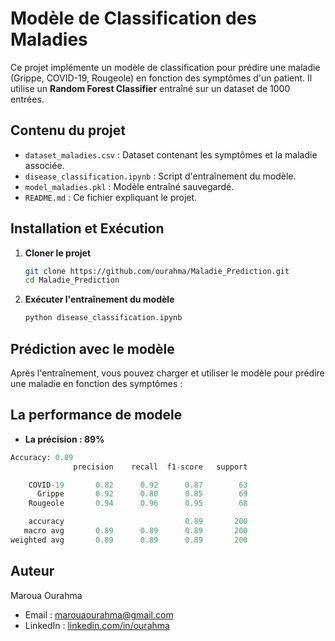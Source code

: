 # Modèle de Classification des Maladies

Ce projet implémente un modèle de classification pour prédire une maladie (Grippe, COVID-19, Rougeole) en fonction des symptômes d'un patient. Il utilise un **Random Forest Classifier** entraîné sur un dataset de 1000 entrées.

## Contenu du projet
- `dataset_maladies.csv` : Dataset contenant les symptômes et la maladie associée.
- `disease_classification.ipynb` : Script d'entraînement du modèle.
- `model_maladies.pkl` : Modèle entraîné sauvegardé.
- `README.md` : Ce fichier expliquant le projet.

## Installation et Exécution
1. **Cloner le projet**
   ```bash
   git clone https://github.com/ourahma/Maladie_Prediction.git
   cd Maladie_Prediction
   ```


2. **Exécuter l'entraînement du modèle**
   ```bash
   python disease_classification.ipynb
   ```

## Prédiction avec le modèle
Après l'entraînement, vous pouvez charger et utiliser le modèle pour prédire une maladie en fonction des symptômes :


## La performance de modele

- **La précision : 89%**
```python
Accuracy: 0.89
              precision    recall  f1-score   support

    COVID-19       0.82      0.92      0.87        63
      Grippe       0.92      0.80      0.85        69
    Rougeole       0.94      0.96      0.95        68

    accuracy                           0.89       200
   macro avg       0.89      0.89      0.89       200
weighted avg       0.89      0.89      0.89       200

```
## Auteur
Maroua Ourahma  
- Email : marouaourahma@gmail.com 
- LinkedIn : [linkedin.com/in/ourahma](www.linkedin.com/in/maroua-ourahma-293426235)  

